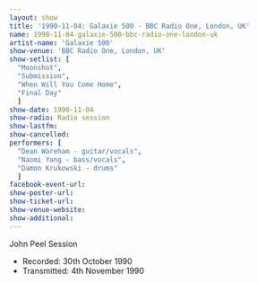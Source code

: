 ```yaml
---
layout: show
title: '1990-11-04: Galaxie 500 - BBC Radio One, London, UK'
name: 1990-11-04-galaxie-500-bbc-radio-one-london-uk
artist-name: 'Galaxie 500'
show-venue: 'BBC Radio One, London, UK'
show-setlist: [
  "Moonshot",
  "Submission",
  "When Will You Come Home",
  "Final Day"
  ]
show-date: 1990-11-04
show-radio: Radio session
show-lastfm: 
show-cancelled: 
performers: [
  "Dean Wareham - guitar/vocals",
  "Naomi Yang - bass/vocals",
  "Damon Krukowski - drums"
  ]
facebook-event-url: 
show-poster-url: 
show-ticket-url: 
show-venue-website: 
show-additional: 
---
```


John Peel Session<ul><li>Recorded: 30th October 1990</li><li>Transmitted: 4th November 1990</li></ul>